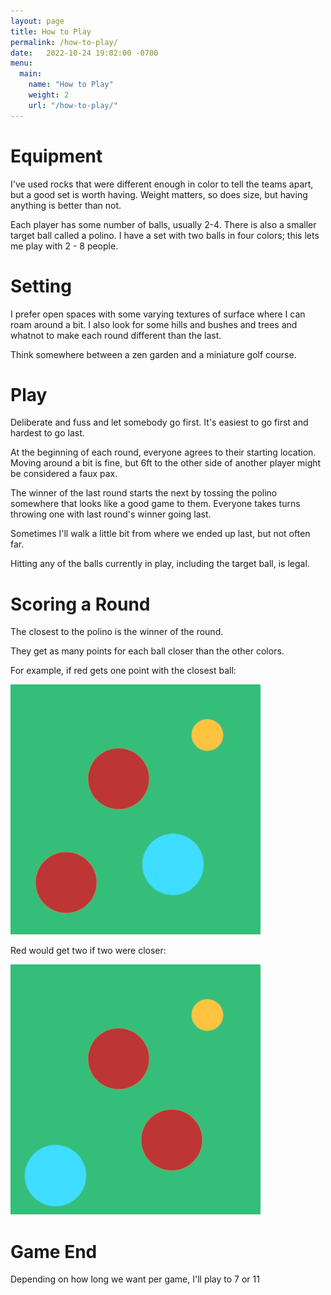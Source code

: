 ```yaml
---
layout: page
title: How to Play
permalink: /how-to-play/
date:   2022-10-24 19:02:00 -0700
menu:
  main:
    name: "How to Play"
    weight: 2
    url: "/how-to-play/"
---
```


Equipment
=========
I've used rocks that were different enough in color to tell the teams apart, but a good set is worth having.
Weight matters, so does size, but having anything is better than not.

Each player has some number of balls, usually 2-4. There is also a smaller target ball called a polino.
I have a set with two balls in four colors; this lets me play with 2 - 8 people.

Setting
=======
I prefer open spaces with some varying textures of surface where I can roam around a bit.
I also look for some hills and bushes and trees and whatnot to make each round different than the last.

Think somewhere between a zen garden and a miniature golf course.

Play
====

Deliberate and fuss and let somebody go first.
It's easiest to go first and hardest to go last.

At the beginning of each round, everyone agrees to their starting location.
Moving around a bit is fine, but 6ft to the other side of another player might be considered a faux pax.

The winner of the last round starts the next by tossing the polino somewhere that looks like a good game to them.
Everyone takes turns throwing one with last round's winner going last.

Sometimes I'll walk a little bit from where we ended up last, but not often far.

Hitting any of the balls currently in play, including the target ball, is legal.

Scoring a Round
===============
The closest to the polino is the winner of the round.

They get as many points for each ball closer than the other colors.

For example, if red gets one point with the closest ball:

![red wins with 1](scoring-red-1.png)

Red would get two if two were closer:

![red wins with 2](scoring-red-2.png)

Game End
========
Depending on how long we want per game, I'll play to 7 or 11
